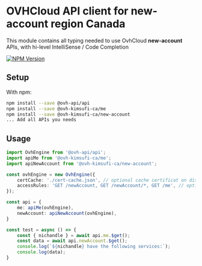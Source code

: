 # OVHCloud API client for **new-account** region Canada

This module contains all typing needed to use OvhCloud **new-account** APIs, with hi-level IntelliSense / Code Completion

[![NPM Version](https://img.shields.io/npm/v/@ovh-kimsufi-ca/new-account.svg?style=flat)](https://www.npmjs.org/package/@ovh-kimsufi-ca/new-account)

## Setup

With npm:

```bash
npm install --save @ovh-api/api
npm install --save @ovh-kimsufi-ca/me
npm install --save @ovh-kimsufi-ca/new-account
... Add all APIs you needs
```

## Usage

```typescript
import OvhEngine from '@ovh-api/api';
import apiMe from '@ovh-kimsufi-ca/me';
import apiNewAccount from '@ovh-kimsufi-ca/new-account';

const ovhEngine = new OvhEngine({ 
    certCache: './cert-cache.json', // optional cache certificat on disk.
    accessRules: 'GET /newAccount, GET /newAccount/*, GET /me', // optional limit the requested privileges.
});

const api = {
    me: apiMe(ovhEngine),
    newAccount: apiNewAccount(ovhEngine),
}

const test = async () => {
    const { nichandle } = await api.me.$get();
    const data = await api.newAccount.$get();
    console.log(`${nichandle} have the following services:`);
    console.log(data);
}
```

